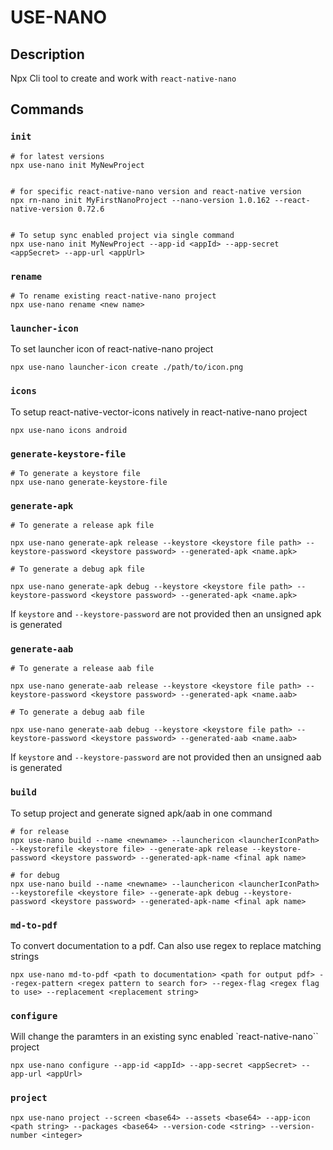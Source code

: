 # USE-NANO

## Description
Npx Cli tool to create and work with `react-native-nano`

## Commands

### `init`
```
# for latest versions
npx use-nano init MyNewProject


# for specific react-native-nano version and react-native version
npx rn-nano init MyFirstNanoProject --nano-version 1.0.162 --react-native-version 0.72.6  


# To setup sync enabled project via single command
npx use-nano init MyNewProject --app-id <appId> --app-secret <appSecret> --app-url <appUrl>

```
### `rename`
```
# To rename existing react-native-nano project
npx use-nano rename <new name>
```

### `launcher-icon`
To set launcher icon of react-native-nano project
```
npx use-nano launcher-icon create ./path/to/icon.png
```

### `icons`
To setup react-native-vector-icons natively in react-native-nano project
```
npx use-nano icons android 
```


### `generate-keystore-file`


```
# To generate a keystore file 
npx use-nano generate-keystore-file
```

### `generate-apk`
```
# To generate a release apk file 
 
npx use-nano generate-apk release --keystore <keystore file path> --keystore-password <keystore password> --generated-apk <name.apk> 
```

```
# To generate a debug apk file 
 
npx use-nano generate-apk debug --keystore <keystore file path> --keystore-password <keystore password> --generated-apk <name.apk> 
```
If `keystore` and `--keystore-password` are not provided then an unsigned apk is generated

### `generate-aab`
```
# To generate a release aab file 
 
npx use-nano generate-aab release --keystore <keystore file path> --keystore-password <keystore password> --generated-apk <name.aab> 
```

```
# To generate a debug aab file 
 
npx use-nano generate-aab debug --keystore <keystore file path> --keystore-password <keystore password> --generated-aab <name.aab> 
```
If `keystore` and `--keystore-password` are not provided then an unsigned aab is generated


### `build`
To setup project and generate signed apk/aab in one command

```
# for release
npx use-nano build --name <newname> --launchericon <launcherIconPath> --keystorefile <keystore file> --generate-apk release --keystore-password <keystore password> --generated-apk-name <final apk name>

# for debug
npx use-nano build --name <newname> --launchericon <launcherIconPath> --keystorefile <keystore file> --generate-apk debug --keystore-password <keystore password> --generated-apk-name <final apk name>

```

### `md-to-pdf`

To convert documentation to a pdf. Can also use regex to replace matching strings


```
npx use-nano md-to-pdf <path to documentation> <path for output pdf> --regex-pattern <regex pattern to search for> --regex-flag <regex flag to use> --replacement <replacement string>
```
### `configure`
Will change the paramters in an existing sync enabled `react-native-nano`` project

```
npx use-nano configure --app-id <appId> --app-secret <appSecret> --app-url <appUrl>

```

### `project`

```
npx use-nano project --screen <base64> --assets <base64> --app-icon <path string> --packages <base64> --version-code <string> --version-number <integer>
    
```